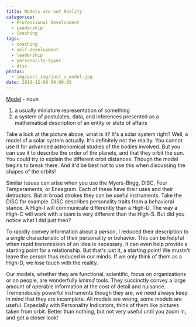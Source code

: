 ```yaml
---
title: Models are not Reality
categories:
  - Professional Development
  - Leadership
  - Coaching
tags:
  - coaching
  - self-development
  - leadership
  - personality-types
  - disc
photos:
  - img/post_img/just_a_model.jpg
date: 2019-12-09 09:00:00
---
```


[Model](https://www.merriam-webster.com/dictionary/model) - noun
1. a usually miniature representation of something
2. a system of postulates, data, and inferences presented as a mathematical description of an entity or state of affairs

Take a look at the picture above, what is it? It's a solar system right? Well, a model of a solar system actually. It's definitely not the reality. You cannot use it for advanced astronomical studies of the bodies involved. But you can use it to describe the order of the planets, and that they orbit the sun. You could try to explain the different orbit distances. Though the model begins to break there. And it'd be best not to use this when discussing the shapes of the orbits!

Similar issues can arise when you use the Myers-Birgg, DISC, Four Temperaments, or Eneagram. Each of these have their uses and their detractors. But in broad strokes they can be useful instruments. Take the DISC for example. DISC describes personality traits from a behavioral stance. A High-I will communicate differently than a High-D. The way a High-C will work with a team is very different than the High-S. But did you notice what I did just then?

To rapidly convey information about a _person_, I reduced their description to a single characteristic of their personality or behavior. This can be helpful when rapid transmission of an idea is necessary. It can even help provide a starting point for a relationship. But that's just it, a starting point! We mustn't leave the person thus reduced in our minds. If we only think of them as a High-D, we lose touch with the reality.

Our models, whether they are functional, scientific, focus on organizations or on people, are wonderfully _limited_ tools. They succinctly convey a large amount of operable information at the cost of detail and nuisance. Tremendously powerful instruments though they are, we need always keep in mind that they are incomplete.  All models are wrong, some models are useful. Especially with Personality Indicators, think of them like pictures taken from orbit. Better than nothing, but not very useful until you zoom in, and get a closer look!
